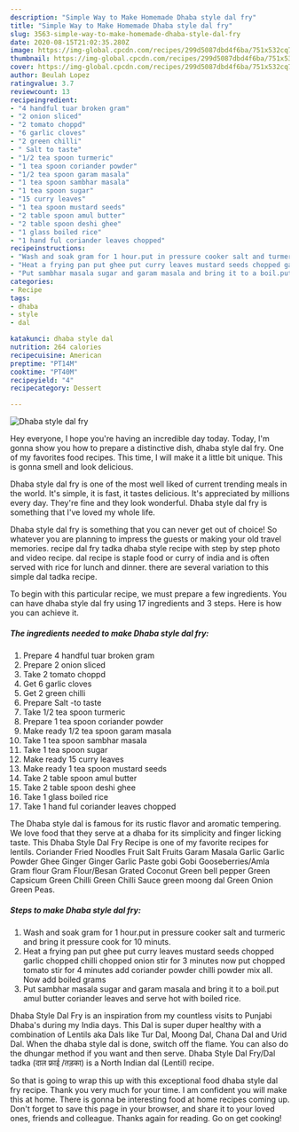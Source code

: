 ```yaml
---
description: "Simple Way to Make Homemade Dhaba style dal fry"
title: "Simple Way to Make Homemade Dhaba style dal fry"
slug: 3563-simple-way-to-make-homemade-dhaba-style-dal-fry
date: 2020-08-15T21:02:35.280Z
image: https://img-global.cpcdn.com/recipes/299d5087dbd4f6ba/751x532cq70/dhaba-style-dal-fry-recipe-main-photo.jpg
thumbnail: https://img-global.cpcdn.com/recipes/299d5087dbd4f6ba/751x532cq70/dhaba-style-dal-fry-recipe-main-photo.jpg
cover: https://img-global.cpcdn.com/recipes/299d5087dbd4f6ba/751x532cq70/dhaba-style-dal-fry-recipe-main-photo.jpg
author: Beulah Lopez
ratingvalue: 3.7
reviewcount: 13
recipeingredient:
- "4 handful tuar broken gram"
- "2 onion sliced"
- "2 tomato choppd"
- "6 garlic cloves"
- "2 green chilli"
- " Salt to taste"
- "1/2 tea spoon turmeric"
- "1 tea spoon coriander powder"
- "1/2 tea spoon garam masala"
- "1 tea spoon sambhar masala"
- "1 tea spoon sugar"
- "15 curry leaves"
- "1 tea spoon mustard seeds"
- "2 table spoon amul butter"
- "2 table spoon deshi ghee"
- "1 glass boiled rice"
- "1 hand ful coriander leaves chopped"
recipeinstructions:
- "Wash and soak gram for 1 hour.put in pressure cooker salt and turmeric and bring it pressure cook for 10 minuts."
- "Heat a frying pan put ghee put curry leaves mustard seeds chopped garlic chopped chilli chopped onion stir for 3 minutes now put chopped tomato stir for 4 minutes add coriander powder chilli powder mix all. Now add boiled grams"
- "Put sambhar masala sugar and garam masala and bring it to a boil.put amul butter coriander leaves and serve hot with boiled rice."
categories:
- Recipe
tags:
- dhaba
- style
- dal

katakunci: dhaba style dal 
nutrition: 264 calories
recipecuisine: American
preptime: "PT14M"
cooktime: "PT40M"
recipeyield: "4"
recipecategory: Dessert

---
```



![Dhaba style dal fry](https://img-global.cpcdn.com/recipes/299d5087dbd4f6ba/751x532cq70/dhaba-style-dal-fry-recipe-main-photo.jpg)

Hey everyone, I hope you're having an incredible day today. Today, I'm gonna show you how to prepare a distinctive dish, dhaba style dal fry. One of my favorites food recipes. This time, I will make it a little bit unique. This is gonna smell and look delicious.

Dhaba style dal fry is one of the most well liked of current trending meals in the world. It's simple, it is fast, it tastes delicious. It's appreciated by millions every day. They're fine and they look wonderful. Dhaba style dal fry is something that I've loved my whole life.

Dhaba style dal fry is something that you can never get out of choice! So whatever you are planning to impress the guests or making your old travel memories. recipe dal fry tadka dhaba style recipe with step by step photo and video recipe. dal recipe is staple food or curry of india and is often served with rice for lunch and dinner. there are several variation to this simple dal tadka recipe.


To begin with this particular recipe, we must prepare a few ingredients. You can have dhaba style dal fry using 17 ingredients and 3 steps. Here is how you can achieve it.

<!--inarticleads1-->

##### The ingredients needed to make Dhaba style dal fry:

1. Prepare 4 handful tuar broken gram
1. Prepare 2 onion sliced
1. Take 2 tomato choppd
1. Get 6 garlic cloves
1. Get 2 green chilli
1. Prepare  Salt -to taste
1. Take 1/2 tea spoon turmeric
1. Prepare 1 tea spoon coriander powder
1. Make ready 1/2 tea spoon garam masala
1. Take 1 tea spoon sambhar masala
1. Take 1 tea spoon sugar
1. Make ready 15 curry leaves
1. Make ready 1 tea spoon mustard seeds
1. Take 2 table spoon amul butter
1. Take 2 table spoon deshi ghee
1. Take 1 glass boiled rice
1. Take 1 hand ful coriander leaves chopped


The Dhaba style dal is famous for its rustic flavor and aromatic tempering. We love food that they serve at a dhaba for its simplicity and finger licking taste. This Dhaba Style Dal Fry Recipe is one of my favorite recipes for lentils. Coriander Fried Noodles Fruit Salt Fruits Garam Masala Garlic Garlic Powder Ghee Ginger Ginger Garlic Paste gobi Gobi Gooseberries/Amla Gram flour Gram Flour/Besan Grated Coconut Green bell pepper Green Capsicum Green Chilli Green Chilli Sauce green moong dal Green Onion Green Peas. 

<!--inarticleads2-->

##### Steps to make Dhaba style dal fry:

1. Wash and soak gram for 1 hour.put in pressure cooker salt and turmeric and bring it pressure cook for 10 minuts.
1. Heat a frying pan put ghee put curry leaves mustard seeds chopped garlic chopped chilli chopped onion stir for 3 minutes now put chopped tomato stir for 4 minutes add coriander powder chilli powder mix all. Now add boiled grams
1. Put sambhar masala sugar and garam masala and bring it to a boil.put amul butter coriander leaves and serve hot with boiled rice.


Dhaba Style Dal Fry is an inspiration from my countless visits to Punjabi Dhaba&#39;s during my India days. This Dal is super duper healthy with a combination of Lentils aka Dals like Tur Dal, Moong Dal, Chana Dal and Urid Dal. When the dhaba style dal is done, switch off the flame. You can also do the dhungar method if you want and then serve. Dhaba Style Dal Fry/Dal tadka (दाल फ्राई /तड़का) is a North Indian dal (Lentil) recipe. 

So that is going to wrap this up with this exceptional food dhaba style dal fry recipe. Thank you very much for your time. I am confident you will make this at home. There is gonna be interesting food at home recipes coming up. Don't forget to save this page in your browser, and share it to your loved ones, friends and colleague. Thanks again for reading. Go on get cooking!
